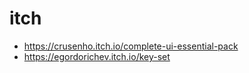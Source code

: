 # itch

- <https://crusenho.itch.io/complete-ui-essential-pack>
- <https://egordorichev.itch.io/key-set>
